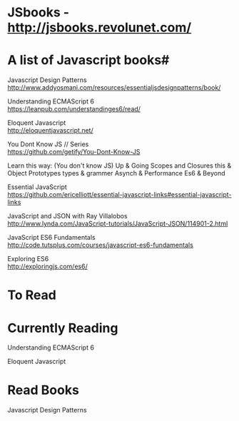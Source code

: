 # JSbooks - http://jsbooks.revolunet.com/

# A list of Javascript books#
Javascript Design Patterns              
http://www.addyosmani.com/resources/essentialjsdesignpatterns/book/

Understanding ECMAScript 6               
https://leanpub.com/understandinges6/read/

Eloquent Javascript                      
http://eloquentjavascript.net/

You Dont Know JS // Series               
https://github.com/getify/You-Dont-Know-JS

Learn this way: (You don't know JS)
Up & Going
Scopes and Closures
this & Object Prototypes
types & grammer
Asynch & Performance
Es6 & Beyond

Essential JavaScript                     
https://github.com/ericelliott/essential-javascript-links#essential-javascript-links

JavaScript and JSON with Ray Villalobos  
http://www.lynda.com/JavaScript-tutorials/JavaScript-JSON/114901-2.html

JavaScript ES6 Fundamentals              
http://code.tutsplus.com/courses/javascript-es6-fundamentals

Exploring ES6                            
http://exploringjs.com/es6/


# To Read


# Currently Reading
Understanding ECMAScript 6

Eloquent Javascript

# Read Books
Javascript Design Patterns

